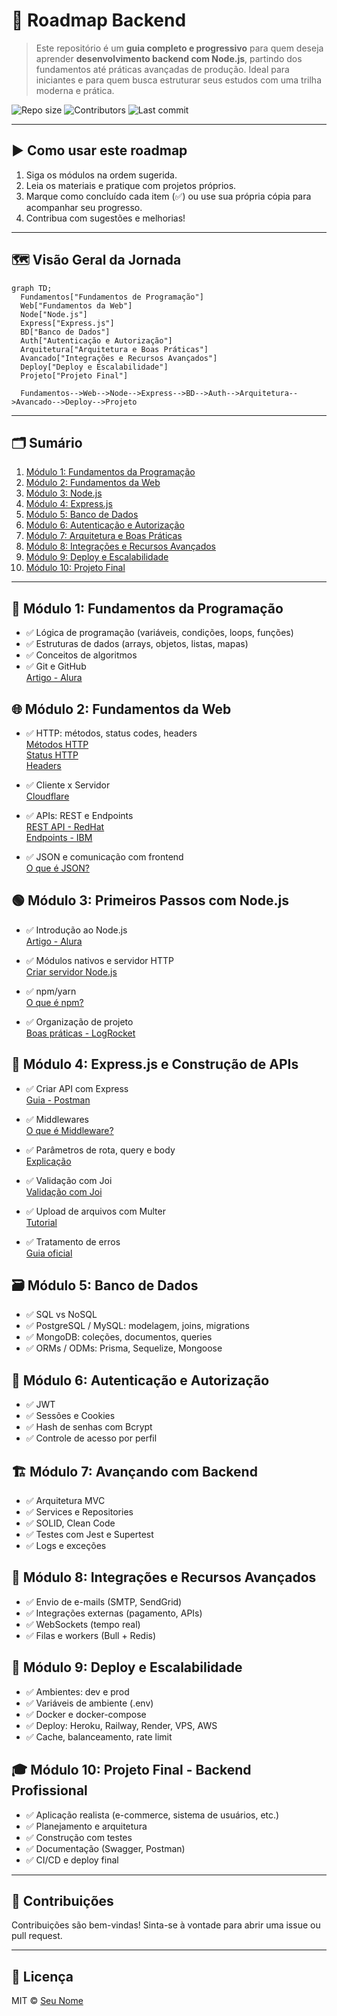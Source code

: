 # 🧭 Roadmap Backend

> Este repositório é um **guia completo e progressivo** para quem deseja aprender **desenvolvimento backend com Node.js**, partindo dos fundamentos até práticas avançadas de produção. Ideal para iniciantes e para quem busca estruturar seus estudos com uma trilha moderna e prática.

![Repo size](https://img.shields.io/github/repo-size/hioskia/backend-roadmap)
![Contributors](https://img.shields.io/github/contributors/hioskia/backend-roadmap)
![Last commit](https://img.shields.io/github/last-commit/hioskia/backend-roadmap)

---

## ▶️ Como usar este roadmap

1. Siga os módulos na ordem sugerida.
2. Leia os materiais e pratique com projetos próprios.
3. Marque como concluído cada item (✅) ou use sua própria cópia para acompanhar seu progresso.
4. Contribua com sugestões e melhorias!

---

## 🗺️ Visão Geral da Jornada

```mermaid
graph TD;
  Fundamentos["Fundamentos de Programação"]
  Web["Fundamentos da Web"]
  Node["Node.js"]
  Express["Express.js"]
  BD["Banco de Dados"]
  Auth["Autenticação e Autorização"]
  Arquitetura["Arquitetura e Boas Práticas"]
  Avancado["Integrações e Recursos Avançados"]
  Deploy["Deploy e Escalabilidade"]
  Projeto["Projeto Final"]

  Fundamentos-->Web-->Node-->Express-->BD-->Auth-->Arquitetura-->Avancado-->Deploy-->Projeto
```

---

## 🗂️ Sumário

1. [Módulo 1: Fundamentos da Programação](#módulo-1-fundamentos-da-programação)
2. [Módulo 2: Fundamentos da Web](#módulo-2-fundamentos-da-web)
3. [Módulo 3: Node.js](#módulo-3-primeiros-passos-com-nodejs)
4. [Módulo 4: Express.js](#módulo-4-expressjs-e-construção-de-apis)
5. [Módulo 5: Banco de Dados](#módulo-5-banco-de-dados)
6. [Módulo 6: Autenticação e Autorização](#módulo-6-autenticação-e-autorização)
7. [Módulo 7: Arquitetura e Boas Práticas](#módulo-7-avançando-com-backend)
8. [Módulo 8: Integrações e Recursos Avançados](#módulo-8-integrações-e-recursos-avançados)
9. [Módulo 9: Deploy e Escalabilidade](#módulo-9-deploy-e-escalabilidade)
10. [Módulo 10: Projeto Final](#módulo-10-projeto-final---backend-profissional)

---

## 📘 Módulo 1: Fundamentos da Programação

- ✅ Lógica de programação (variáveis, condições, loops, funções)
- ✅ Estruturas de dados (arrays, objetos, listas, mapas)
- ✅ Conceitos de algoritmos
- ✅ Git e GitHub  
  [Artigo - Alura](https://www.alura.com.br/artigos/o-que-e-git-github)

## 🌐 Módulo 2: Fundamentos da Web

- ✅ HTTP: métodos, status codes, headers  
  [Métodos HTTP](https://developer.mozilla.org/pt-BR/docs/Web/HTTP/Reference/Methods)  
  [Status HTTP](https://developer.mozilla.org/pt-BR/docs/Web/HTTP/Reference/Status)  
  [Headers](https://developer.mozilla.org/pt-BR/docs/Web/HTTP/Reference/Headers)

- ✅ Cliente x Servidor  
  [Cloudflare](https://www.cloudflare.com/pt-br/learning/serverless/glossary/client-side-vs-server-side/)

- ✅ APIs: REST e Endpoints  
  [REST API - RedHat](https://www.redhat.com/pt-br/topics/api/what-is-a-rest-api)  
  [Endpoints - IBM](https://www.ibm.com/br-pt/topics/api-endpoint)

- ✅ JSON e comunicação com frontend  
  [O que é JSON?](https://www.glideapps.com/blog/what-is-json)

## 🟢 Módulo 3: Primeiros Passos com Node.js

- ✅ Introdução ao Node.js  
  [Artigo - Alura](https://www.alura.com.br/artigos/node-js)

- ✅ Módulos nativos e servidor HTTP  
  [Criar servidor Node.js](https://www.alura.com.br/artigos/criar-servidor-node-js-sem-apoio-frameworks)

- ✅ npm/yarn  
  [O que é npm?](https://www.hostinger.com.br/tutoriais/o-que-e-npm)

- ✅ Organização de projeto  
  [Boas práticas - LogRocket](https://blog.logrocket.com/node-js-project-architecture-best-practices/)

## 🔧 Módulo 4: Express.js e Construção de APIs

- ✅ Criar API com Express  
  [Guia - Postman](https://blog.postman.com/how-to-create-a-rest-api-with-node-js-and-express/)

- ✅ Middlewares  
  [O que é Middleware?](https://www.redhat.com/pt-br/topics/middleware/what-is-middleware)

- ✅ Parâmetros de rota, query e body  
  [Explicação](https://medium.com/@aidana1529/understanding-the-difference-between-req-params-req-body-and-req-query-e9cf01fc3150)

- ✅ Validação com Joi  
  [Validação com Joi](https://abbaslanbay.medium.com/introduction-to-joi-validation-in-node-js-express-c33eba38f4ae)

- ✅ Upload de arquivos com Multer  
  [Tutorial](https://consolelog.com.br/upload-de-arquivos-imagens-utilizando-multer-express-nodejs/)

- ✅ Tratamento de erros  
  [Guia oficial](https://expressjs.com/en/guide/error-handling.html)

## 🗃️ Módulo 5: Banco de Dados

- ✅ SQL vs NoSQL
- ✅ PostgreSQL / MySQL: modelagem, joins, migrations
- ✅ MongoDB: coleções, documentos, queries
- ✅ ORMs / ODMs: Prisma, Sequelize, Mongoose

## 🔐 Módulo 6: Autenticação e Autorização

- ✅ JWT
- ✅ Sessões e Cookies
- ✅ Hash de senhas com Bcrypt
- ✅ Controle de acesso por perfil

## 🏗️ Módulo 7: Avançando com Backend

- ✅ Arquitetura MVC
- ✅ Services e Repositories
- ✅ SOLID, Clean Code
- ✅ Testes com Jest e Supertest
- ✅ Logs e exceções

## 🔌 Módulo 8: Integrações e Recursos Avançados

- ✅ Envio de e-mails (SMTP, SendGrid)
- ✅ Integrações externas (pagamento, APIs)
- ✅ WebSockets (tempo real)
- ✅ Filas e workers (Bull + Redis)

## 🚀 Módulo 9: Deploy e Escalabilidade

- ✅ Ambientes: dev e prod
- ✅ Variáveis de ambiente (.env)
- ✅ Docker e docker-compose
- ✅ Deploy: Heroku, Railway, Render, VPS, AWS
- ✅ Cache, balanceamento, rate limit

## 🎓 Módulo 10: Projeto Final - Backend Profissional

- ✅ Aplicação realista (e-commerce, sistema de usuários, etc.)
- ✅ Planejamento e arquitetura
- ✅ Construção com testes
- ✅ Documentação (Swagger, Postman)
- ✅ CI/CD e deploy final

---

## 🤝 Contribuições

Contribuições são bem-vindas! Sinta-se à vontade para abrir uma issue ou pull request.

---

## 📜 Licença

MIT © [Seu Nome](https://github.com/seu-usuario)
